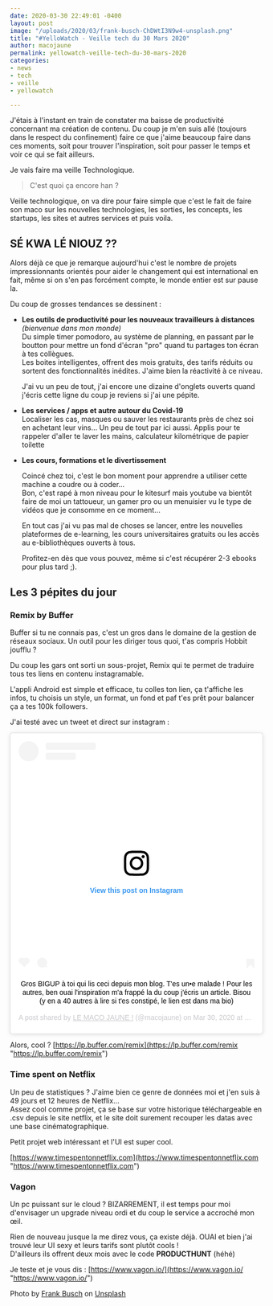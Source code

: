 ```yaml
---
date: 2020-03-30 22:49:01 -0400
layout: post
image: "/uploads/2020/03/frank-busch-ChDWtI3N9w4-unsplash.png"
title: "#YelloWatch - Veille tech du 30 Mars 2020"
author: macojaune
permalink: yellowatch-veille-tech-du-30-mars-2020
categories:
- news
- tech
- veille
- yellowatch

---
```

J'étais à l'instant en train de constater ma baisse de productivité concernant ma création de contenu. Du coup je m'en suis allé (toujours dans le respect du confinement) faire ce que j'aime beaucoup faire dans ces moments, soit pour trouver l'inspiration, soit pour passer le temps et voir ce qui se fait ailleurs.

Je vais faire ma veille Technologique.

> C'est quoi ça encore han ?

Veille technologique, on va dire pour faire simple que c'est le fait de faire son maco sur les nouvelles technologies, les sorties, les concepts, les startups, les sites et autres services et puis voila.

## SÉ KWA LÉ NIOUZ ??

Alors déjà ce que je remarque aujourd'hui c'est le nombre de projets impressionnants orientés pour aider le changement qui est international en fait, même si on s'en pas forcément compte, le monde entier est sur pause la.

Du coup de grosses tendances se dessinent :

* **Les outils de productivité pour les nouveaux travailleurs à distances**  
  _(bienvenue dans mon monde)_  
  Du simple timer pomodoro, au système de planning, en passant par le boutton pour mettre un fond d'écran "pro" quand tu partages ton écran à tes collègues.  
  Les boites intelligentes, offrent des mois gratuits, des tarifs réduits ou sortent des fonctionnalités inédites. J'aime bien la réactivité à ce niveau.

  J'ai vu un peu de tout, j'ai encore une dizaine d'onglets ouverts quand j'écris cette ligne du coup je reviens si j'ai une pépite.
* **Les services / apps et autre autour du Covid-19**  
  Localiser les cas, masques ou sauver les restaurants près de chez soi en achetant leur vins… Un peu de tout par ici aussi. Applis pour te rappeler d'aller te laver les mains, calculateur kilométrique de papier toilette
* **Les cours, formations et le divertissement**

  Coincé chez toi, c'est le bon moment pour apprendre a utiliser cette machine a coudre ou à coder…  
  Bon, c'est rapé à mon niveau pour le kitesurf mais youtube va bientôt faire de moi un tattoueur, un gamer pro ou un menuisier vu le type de vidéos que je consomme en ce moment…

  En tout cas j'ai vu pas mal de choses se lancer, entre les nouvelles plateformes de e-learning, les cours universitaires gratuits ou les accès au e-bibliothèques ouverts à tous.

  Profitez-en dès que vous pouvez, même si c'est récupérer 2-3 ebooks pour plus tard ;).

## Les 3 pépites du jour

### Remix by Buffer

Buffer si tu ne connais pas, c'est un gros dans le domaine de la gestion de réseaux sociaux. Un outil pour les diriger tous quoi, t'as compris Hobbit joufflu ?

Du coup les gars ont sorti un sous-projet, Remix qui te permet de traduire tous tes liens en contenu instagramable.

L'appli Android est simple et efficace, tu colles ton lien, ça t'affiche les infos, tu choisis un style, un format, un fond et paf t'es prêt pour balancer ça a tes 100k followers.

J'ai testé avec un tweet et direct sur instagram :

<center><blockquote class="instagram-media" data-instgrm-captioned data-instgrm-permalink="https://www.instagram.com/p/B-YgIoCgv3K/?utm_source=ig_embed&utm_campaign=loading" data-instgrm-version="12" style=" background:#FFF; border:0; border-radius:3px; box-shadow:0 0 1px 0 rgba(0,0,0,0.5),0 1px 10px 0 rgba(0,0,0,0.15); margin: 1px; max-width:540px; min-width:326px; padding:0; width:99.375%; width:-webkit-calc(100% - 2px); width:calc(100% - 2px);"><div style="padding:16px;"> <a href="https://www.instagram.com/p/B-YgIoCgv3K/?utm_source=ig_embed&utm_campaign=loading" style=" background:#FFFFFF; line-height:0; padding:0 0; text-align:center; text-decoration:none; width:100%;" target="_blank"> <div style=" display: flex; flex-direction: row; align-items: center;"> <div style="background-color: #F4F4F4; border-radius: 50%; flex-grow: 0; height: 40px; margin-right: 14px; width: 40px;"></div> <div style="display: flex; flex-direction: column; flex-grow: 1; justify-content: center;"> <div style=" background-color: #F4F4F4; border-radius: 4px; flex-grow: 0; height: 14px; margin-bottom: 6px; width: 100px;"></div> <div style=" background-color: #F4F4F4; border-radius: 4px; flex-grow: 0; height: 14px; width: 60px;"></div></div></div><div style="padding: 19% 0;"></div> <div style="display:block; height:50px; margin:0 auto 12px; width:50px;"><svg width="50px" height="50px" viewBox="0 0 60 60" version="1.1" xmlns="https://www.w3.org/2000/svg" xmlns:xlink="https://www.w3.org/1999/xlink"><g stroke="none" stroke-width="1" fill="none" fill-rule="evenodd"><g transform="translate(-511.000000, -20.000000)" fill="#000000"><g><path d="M556.869,30.41 C554.814,30.41 553.148,32.076 553.148,34.131 C553.148,36.186 554.814,37.852 556.869,37.852 C558.924,37.852 560.59,36.186 560.59,34.131 C560.59,32.076 558.924,30.41 556.869,30.41 M541,60.657 C535.114,60.657 530.342,55.887 530.342,50 C530.342,44.114 535.114,39.342 541,39.342 C546.887,39.342 551.658,44.114 551.658,50 C551.658,55.887 546.887,60.657 541,60.657 M541,33.886 C532.1,33.886 524.886,41.1 524.886,50 C524.886,58.899 532.1,66.113 541,66.113 C549.9,66.113 557.115,58.899 557.115,50 C557.115,41.1 549.9,33.886 541,33.886 M565.378,62.101 C565.244,65.022 564.756,66.606 564.346,67.663 C563.803,69.06 563.154,70.057 562.106,71.106 C561.058,72.155 560.06,72.803 558.662,73.347 C557.607,73.757 556.021,74.244 553.102,74.378 C549.944,74.521 548.997,74.552 541,74.552 C533.003,74.552 532.056,74.521 528.898,74.378 C525.979,74.244 524.393,73.757 523.338,73.347 C521.94,72.803 520.942,72.155 519.894,71.106 C518.846,70.057 518.197,69.06 517.654,67.663 C517.244,66.606 516.755,65.022 516.623,62.101 C516.479,58.943 516.448,57.996 516.448,50 C516.448,42.003 516.479,41.056 516.623,37.899 C516.755,34.978 517.244,33.391 517.654,32.338 C518.197,30.938 518.846,29.942 519.894,28.894 C520.942,27.846 521.94,27.196 523.338,26.654 C524.393,26.244 525.979,25.756 528.898,25.623 C532.057,25.479 533.004,25.448 541,25.448 C548.997,25.448 549.943,25.479 553.102,25.623 C556.021,25.756 557.607,26.244 558.662,26.654 C560.06,27.196 561.058,27.846 562.106,28.894 C563.154,29.942 563.803,30.938 564.346,32.338 C564.756,33.391 565.244,34.978 565.378,37.899 C565.522,41.056 565.552,42.003 565.552,50 C565.552,57.996 565.522,58.943 565.378,62.101 M570.82,37.631 C570.674,34.438 570.167,32.258 569.425,30.349 C568.659,28.377 567.633,26.702 565.965,25.035 C564.297,23.368 562.623,22.342 560.652,21.575 C558.743,20.834 556.562,20.326 553.369,20.18 C550.169,20.033 549.148,20 541,20 C532.853,20 531.831,20.033 528.631,20.18 C525.438,20.326 523.257,20.834 521.349,21.575 C519.376,22.342 517.703,23.368 516.035,25.035 C514.368,26.702 513.342,28.377 512.574,30.349 C511.834,32.258 511.326,34.438 511.181,37.631 C511.035,40.831 511,41.851 511,50 C511,58.147 511.035,59.17 511.181,62.369 C511.326,65.562 511.834,67.743 512.574,69.651 C513.342,71.625 514.368,73.296 516.035,74.965 C517.703,76.634 519.376,77.658 521.349,78.425 C523.257,79.167 525.438,79.673 528.631,79.82 C531.831,79.965 532.853,80.001 541,80.001 C549.148,80.001 550.169,79.965 553.369,79.82 C556.562,79.673 558.743,79.167 560.652,78.425 C562.623,77.658 564.297,76.634 565.965,74.965 C567.633,73.296 568.659,71.625 569.425,69.651 C570.167,67.743 570.674,65.562 570.82,62.369 C570.966,59.17 571,58.147 571,50 C571,41.851 570.966,40.831 570.82,37.631"></path></g></g></g></svg></div><div style="padding-top: 8px;"> <div style=" color:#3897f0; font-family:Arial,sans-serif; font-size:14px; font-style:normal; font-weight:550; line-height:18px;"> View this post on Instagram</div></div><div style="padding: 12.5% 0;"></div> <div style="display: flex; flex-direction: row; margin-bottom: 14px; align-items: center;"><div> <div style="background-color: #F4F4F4; border-radius: 50%; height: 12.5px; width: 12.5px; transform: translateX(0px) translateY(7px);"></div> <div style="background-color: #F4F4F4; height: 12.5px; transform: rotate(-45deg) translateX(3px) translateY(1px); width: 12.5px; flex-grow: 0; margin-right: 14px; margin-left: 2px;"></div> <div style="background-color: #F4F4F4; border-radius: 50%; height: 12.5px; width: 12.5px; transform: translateX(9px) translateY(-18px);"></div></div><div style="margin-left: 8px;"> <div style=" background-color: #F4F4F4; border-radius: 50%; flex-grow: 0; height: 20px; width: 20px;"></div> <div style=" width: 0; height: 0; border-top: 2px solid transparent; border-left: 6px solid #f4f4f4; border-bottom: 2px solid transparent; transform: translateX(16px) translateY(-4px) rotate(30deg)"></div></div><div style="margin-left: auto;"> <div style=" width: 0px; border-top: 8px solid #F4F4F4; border-right: 8px solid transparent; transform: translateY(16px);"></div> <div style=" background-color: #F4F4F4; flex-grow: 0; height: 12px; width: 16px; transform: translateY(-4px);"></div> <div style=" width: 0; height: 0; border-top: 8px solid #F4F4F4; border-left: 8px solid transparent; transform: translateY(-4px) translateX(8px);"></div></div></div></a> <p style=" margin:8px 0 0 0; padding:0 4px;"> <a href="https://www.instagram.com/p/B-YgIoCgv3K/?utm_source=ig_embed&utm_campaign=loading" style=" color:#000; font-family:Arial,sans-serif; font-size:14px; font-style:normal; font-weight:normal; line-height:17px; text-decoration:none; word-wrap:break-word;" target="_blank">Gros BIGUP à toi qui lis ceci depuis mon blog. T'es un•e malade ! Pour les autres, ben ouai l'inspiration m'a frappé la du coup j'écris un article. Bisou (y en a 40 autres à lire si t'es constipé, le lien est dans ma bio)</a></p> <p style=" color:#c9c8cd; font-family:Arial,sans-serif; font-size:14px; line-height:17px; margin-bottom:0; margin-top:8px; overflow:hidden; padding:8px 0 7px; text-align:center; text-overflow:ellipsis; white-space:nowrap;">A post shared by <a href="https://www.instagram.com/macojaune/?utm_source=ig_embed&utm_campaign=loading" style=" color:#c9c8cd; font-family:Arial,sans-serif; font-size:14px; font-style:normal; font-weight:normal; line-height:17px;" target="_blank"> LE MACO JAUNE !</a> (@macojaune) on <time style=" font-family:Arial,sans-serif; font-size:14px; line-height:17px;" datetime="2020-03-31T03:25:15+00:00">Mar 30, 2020 at 8:25pm PDT</time></p></div></blockquote></center><script async src="//www.instagram.com/embed.js"></script>

Alors, cool  ? [https://lp.buffer.com/remix](https://lp.buffer.com/remix "https://lp.buffer.com/remix")

### Time spent on Netflix

Un peu de statistiques ? J'aime bien ce genre de données moi et j'en suis à 49 jours et 12 heures de Netflix…  
Assez cool comme projet, ça se base sur votre historique téléchargeable en .csv depuis le site netflix, et le site doit surement recouper les datas avec une base cinématographique.

Petit projet web intéressant et l'UI est super cool.

[https://www.timespentonnetflix.com](https://www.timespentonnetflix.com "https://www.timespentonnetflix.com")

### Vagon

Un pc puissant sur le cloud ? BIZARREMENT, il est temps pour moi d'envisager un upgrade niveau ordi et du coup le service a accroché mon œil.

Rien de nouveau jusque la me direz vous, ça existe déjà. OUAI et bien j'ai trouvé leur UI sexy et leurs tarifs sont plutôt cools !  
D'ailleurs ils offrent deux mois avec le code **PRODUCTHUNT** (héhé)

Je teste et je vous dis : [https://www.vagon.io/](https://www.vagon.io/ "https://www.vagon.io/")

Photo by [Frank Busch](https://unsplash.com/@frankbusch?utm_source=unsplash&utm_medium=referral&utm_content=creditCopyText) on [Unsplash](https://unsplash.com/s/photos/surveillance?utm_source=unsplash&utm_medium=referral&utm_content=creditCopyText)